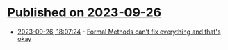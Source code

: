 # [Published on 2023-09-26](index.md)

* [2023-09-26, 18:07:24](https://lobste.rs/s/tmk2il/formal_methods_can_t_fix_everything_s_okay) - [Formal Methods can't fix everything and that's okay](https://buttondown.email/hillelwayne/archive/formal-methods-cant-fix-everything-and-thats-okay/)
